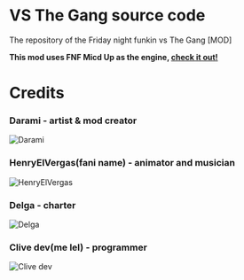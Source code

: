 # VS The Gang source code
The repository of the Friday night funkin vs The Gang [MOD]

**This mod uses FNF Micd Up as the engine, [check it out!](https://github.com/Verwex/Funkin-Mic-d-Up-SC)**

# Credits
### Darami - artist & mod creator
![Darami](https://cdn.discordapp.com/avatars/594516219399372816/cb275fb888db054246ad64557bf85473.png?size=128)
### HenryElVergas(fani name) - animator and musician
![HenryElVergas](https://cdn.discordapp.com/avatars/634614328057659412/18f0144ed4a9c303740b4c27169fcc53.png?size=128)
### Delga - charter
![Delga](https://cdn.discordapp.com/avatars/238718577824366592/d8a9be0a6645ff357aacddeaa37af6f8.png?size=128)
### Clive dev(me lel) - programmer
![Clive dev](https://cdn.discordapp.com/avatars/678174911818235906/ab2d9ff8a48be965eb20de7295ca2d2f.png?size=128)
